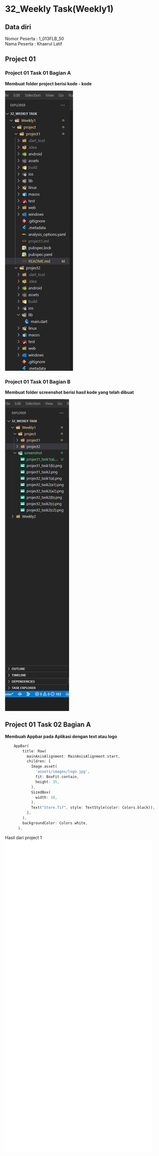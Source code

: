 # 32_Weekly Task(Weekly1)
## Data diri 
Nomor Peserta : 1_013FLB_50  <br />
Nama Peserta : Khaerul Latif

## Project 01
### Project 01 Task 01 Bagian A
**Membuat folder project berisi kode - kode**

![Img Project 1 A](/32_Weekly%20Task/Weekly1/screenshot/project1_task1(a).png)

### Project 01 Task 01 Bagian B 
**Membuat folder screenshot berisi hasil kode yang telah dibuat**

![Img Project 1 B](/32_Weekly%20Task/Weekly1/screenshot/project1_task1(b).png)

## Project 01 Task 02 Bagian A
**Membuah Appbar pada Aplikasi dengan text atau logo**
```dart
    AppBar(
        title: Row(
          mainAxisAlignment: MainAxisAlignment.start,
          children: [
            Image.asset(
              'assets/images/logo.jpg',
              fit: BoxFit.contain,
              height: 35,
            ),
            SizedBox(
              width: 10,
            ),
            Text("Store.Tif", style: TextStyle(color: Colors.black)),
          ],
        ),
        backgroundColor: Colors.white,
      ),
```
Hasil dari project 1
![Img Project 1 B](/32_Weekly%20Task/Weekly1/screenshot/hasil_project1_task1_bagianA.png)